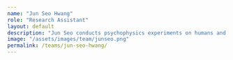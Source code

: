 ```yaml
---
name: "Jun Seo Hwang"
role: "Research Assistant"
layout: default
description: "Jun Seo conducts psychophysics experiments on humans and monkeys. His research interests center on consciousness."
image: "/assets/images/team/junseo.png"
permalink: /teams/jun-seo-hwang/
---
```

